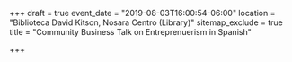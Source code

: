 +++
draft = true
event_date = "2019-08-03T16:00:54-06:00"
location = "Biblioteca David Kitson, Nosara Centro (Library)"
sitemap_exclude = true
title = "Community Business Talk on Entreprenuerism in Spanish"

+++
